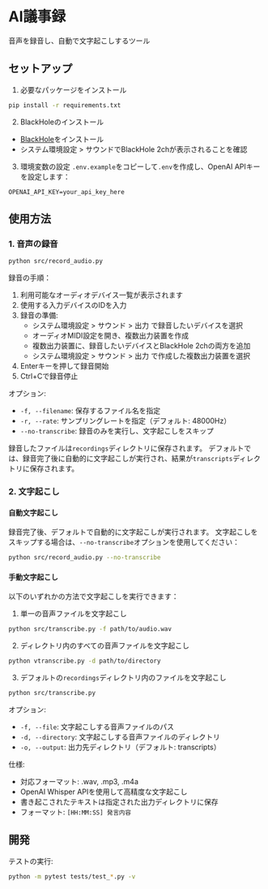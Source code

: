 # AI議事録

音声を録音し、自動で文字起こしするツール

## セットアップ

1. 必要なパッケージをインストール
```bash
pip install -r requirements.txt
```

2. BlackHoleのインストール
- [BlackHole](https://existential.audio/blackhole/)をインストール
- システム環境設定 > サウンドでBlackHole 2chが表示されることを確認

3. 環境変数の設定
`.env.example`をコピーして`.env`を作成し、OpenAI APIキーを設定します：
```
OPENAI_API_KEY=your_api_key_here
```

## 使用方法

### 1. 音声の録音

```bash
python src/record_audio.py
```

録音の手順：
1. 利用可能なオーディオデバイス一覧が表示されます
2. 使用する入力デバイスのIDを入力
3. 録音の準備:
   - システム環境設定 > サウンド > 出力 で録音したいデバイスを選択
   - オーディオMIDI設定を開き、複数出力装置を作成
   - 複数出力装置に、録音したいデバイスとBlackHole 2chの両方を追加
   - システム環境設定 > サウンド > 出力 で作成した複数出力装置を選択
4. Enterキーを押して録音開始
5. Ctrl+Cで録音停止

オプション:
- `-f, --filename`: 保存するファイル名を指定
- `-r, --rate`: サンプリングレートを指定（デフォルト: 48000Hz）
- `--no-transcribe`: 録音のみを実行し、文字起こしをスキップ

録音したファイルは`recordings`ディレクトリに保存されます。
デフォルトでは、録音完了後に自動的に文字起こしが実行され、結果が`transcripts`ディレクトリに保存されます。

### 2. 文字起こし

#### 自動文字起こし
録音完了後、デフォルトで自動的に文字起こしが実行されます。
文字起こしをスキップする場合は、`--no-transcribe`オプションを使用してください：
```bash
python src/record_audio.py --no-transcribe
```

#### 手動文字起こし

以下のいずれかの方法で文字起こしを実行できます：

1. 単一の音声ファイルを文字起こし
```bash
python src/transcribe.py -f path/to/audio.wav
```

2. ディレクトリ内のすべての音声ファイルを文字起こし
```bash
python vtranscribe.py -d path/to/directory
```

3. デフォルトの`recordings`ディレクトリ内のファイルを文字起こし
```bash
python src/transcribe.py
```

オプション:
- `-f, --file`: 文字起こしする音声ファイルのパス
- `-d, --directory`: 文字起こしする音声ファイルのディレクトリ
- `-o, --output`: 出力先ディレクトリ（デフォルト: transcripts）

仕様:
- 対応フォーマット: .wav, .mp3, .m4a
- OpenAI Whisper APIを使用して高精度な文字起こし
- 書き起こされたテキストは指定された出力ディレクトリに保存
- フォーマット: `[HH:MM:SS] 発言内容`

## 開発

テストの実行:
```bash
python -m pytest tests/test_*.py -v
```